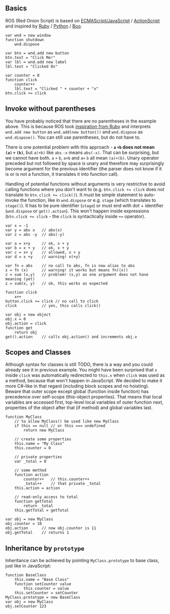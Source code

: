 ﻿## Basics

ROS (Red Onion Script) is based on
[ECMAScript/JavaScript](https://www.ecma-international.org/publications/standards/Ecma-262.htm)
/ [ActionScript](https://en.wikipedia.org/wiki/ActionScript)
and inspired by
[Ruby](https://www.ruby-lang.org/)
/ [Python](https://www.python.org/)
/ [Boo](http://boo-lang.org/).

```
var wnd = new window
function shutdown
    wnd.dispose

var btn = wnd.add new button
btn.text = "Click Me!"
var lbl = wnd.add new label
lbl.text = "Clicked 0x"

var counter = 0
function click
    counter++
    lbl.text = "Clicked " + counter + "x"
btn.click += click
```

## Invoke without parentheses

You have probably noticed that there are no parentheses in the example above.
This is because ROS took
[inspiration from Ruby](http://ruby-for-beginners.rubymonstas.org/bonus/parentheses.html)
and interprets `wnd.add new button` as `wnd.add(new button())`
and `wnd.dispose` as `wnd.dispose()`. You can still use parentheses, but do not have to.

There is one potential problem with this approach -
**`a`&#160;`+b` does not mean `(a)`&#160;`+`&#160;`(b)`**,
but `a(+b)` like `abs`&#160;`-x` means `abs(-x)`.
That can be surprising, but we cannot have both.
`a`&#160;`+`&#160;`b`, `a+b` and `a+`&#160;`b` all mean `(a)+(b)`.
Unary operator preceded but not followed by space
is unary and therefore may surprisingly become argument for the previous identifier
(the parser does not know if it is or is not a function, it translates it into function call).

Handling of potential functions without arguments is very restrictive
to avoid calling functions where you don't want to (e.g. `btn.click += click`
does not translate to `btn.click += click()`). It must be simple statement
to auto-invoke the function, like in `wnd.dispose` or e.g. `stage`
(which translates to `stage()`). It has to be pure identifier (`stage`)
or must end with dot + identifier (`wnd.dispose` or `get().action`).
This won't happen inside expressions (`btn.click += click` -
the `click` is syntactically inside `+=` operator).

```
var x = -1
var y = abs x   // abs(x)
var z = abs -y  // abs(-y)

var a = x+y     // ok, x + y
var b = x + y   // ok, x + y
var c = x+ y    // allowed, x + y
var d = x +y    // warning! x(+y)

var fn = abs    // no call to abs, fn is now alias to abs
z = fn (x)      // warning! it works but means fn((x))
z = sum (x,y)   // problem! (x,y) as one argument does not have meaning (yet)
z = sum(x, y)   // ok, this works as expected

function click
    x++
button.click += click // no call to click
click           // yes, this calls click()

var obj = new object
obj.x = 0
obj.action = click
function get
    return obj
get().action    // calls obj.action() and increments obj.x
```

## Scopes and Classes

Although syntax for classes is still TODO, there is a way
and you could already see it in previous example.
You might have been surprised that `x` inside `click`
was automatically redirected to `this.x` when `click`
was used as a method, because that won't happen in JavaScript.
We decided to make it more C#-like in that regard
(including block scopes and no hoisting).
Beware that outer scope except global (function inside function)
has precedence over self-scope (this-object properties).
That means that local variables are accessed first,
top-level local variables of outer function next,
properties of the object after that (if method)
and global variables last.

```
function MyClass
    // to allow MyClass() be used like new MyClass
    if this == null // or this === undefined
        return new MyClass

    // create some properties
    this.name = "My Class"
    this.counter = 0

    // private properties
    var _total = 0

    // some method
    function action
        counter++   // this.counter++
        _total++    // that private _total
    this.action = action

    // read-only access to total
    function getTotal
        return _total
    this.getTotal = getTotal

var obj = new MyClass
obj.counter = 10
obj.action      // now obj.counter is 11
obj.getTotal    // returns 1
```

## Inheritance by `prototype`

Inheritance can be achieved by pointing `MyClass.prototype` to base class,
just like in JavaScript:

```
function BaseClass
    this.name = "Base Class"
    function setCounter value
        this.counter = value
    this.setCounter = setCounter
MyClass.prototype = new BaseClass
var obj = new MyClass
obj.setCounter 123
```